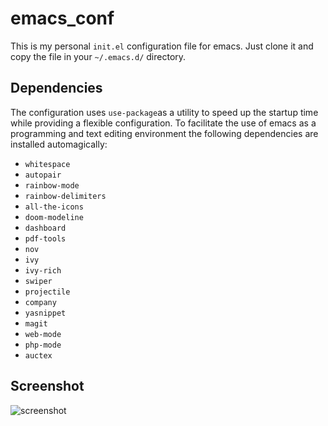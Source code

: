 # emacs_conf
This is my personal `init.el` configuration file for emacs. Just clone it and copy the file in your `~/.emacs.d/` directory.

## Dependencies

The configuration uses `use-package`as a utility to speed up the startup time while providing a flexible configuration. To facilitate the use of emacs as a programming and text editing environment the following dependencies are installed automagically:

+ `whitespace`
+ `autopair`
+ `rainbow-mode`
+ `rainbow-delimiters`
+ `all-the-icons`
+ `doom-modeline`
+ `dashboard`
+ `pdf-tools`
+ `nov`
+ `ivy`
+ `ivy-rich`
+ `swiper`
+ `projectile`
+ `company`
+ `yasnippet`
+ `magit`
+ `web-mode`
+ `php-mode`
+ `auctex`

## Screenshot

![screenshot](https://raw.githubusercontent.com/camachojua/emacs_conf/blob/master/screenshot.png)
